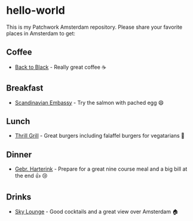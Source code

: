 # hello-world
This is my Patchwork Amsterdam repository. Please share your favorite places in Amsterdam to get:

## Coffee
* [Back to Black](http://www.backtoblackcoffee.nl/) - Really great coffee :coffee:

## Breakfast
* [Scandinavian Embassy](http://scandinavianembassy.nl/) - Try the salmon with pached egg :smile:

## Lunch
* [Thrill Grill](http://www.thrillgrill.nl/) - Great burgers including falaffel burgers for vegatarians :hamburger:

## Dinner
* [Gebr. Harterink](http://www.gebr-hartering.nl/) - Prepare for a great nine course meal and a big bill at the end :+1: :cry:

## Drinks
* [Sky Lounge](http://www.skyloungeamsterdam.com/en/) - Good cocktails and a great view over Amsterdam :house:



